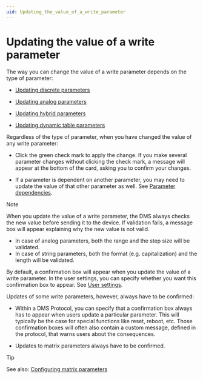 ```yaml
---
uid: Updating_the_value_of_a_write_parameter
---
```


# Updating the value of a write parameter

The way you can change the value of a write parameter depends on the type of parameter:

- [Updating discrete parameters](Updating_discrete_parameters.md)

- [Updating analog parameters](Updating_analog_parameters.md)

- [Updating hybrid parameters](Updating_hybrid_parameters.md)

- [Updating dynamic table parameters](Updating_dynamic_table_parameters.md)

Regardless of the type of parameter, when you have changed the value of any write parameter:

- Click the green check mark to apply the change. If you make several parameter changes without clicking the check mark, a message will appear at the bottom of the card, asking you to confirm your changes.

- If a parameter is dependent on another parameter, you may need to update the value of that other parameter as well. See [Parameter dependencies](Parameter_dependencies.md).

> [!NOTE]
> When you update the value of a write parameter, the DMS always checks the new value before sending it to the device. If validation fails, a message box will appear explaining why the new value is not valid.
> - In case of analog parameters, both the range and the step size will be validated.
> - In case of string parameters, both the format (e.g. capitalization) and the length will be validated.

By default, a confirmation box will appear when you update the value of a write parameter. In the user settings, you can specify whether you want this confirmation box to appear. See [User settings](../../part_1/GettingStarted/User_settings.md).

Updates of some write parameters, however, always have to be confirmed:

- Within a DMS Protocol, you can specify that a confirmation box always has to appear when users update a particular parameter. This will typically be the case for special functions like reset, reboot, etc. Those confirmation boxes will often also contain a custom message, defined in the protocol, that warns users about the consequences.

- Updates to matrix parameters always have to be confirmed.

> [!TIP]
> See also:
> [Configuring matrix parameters](Configuring_matrix_parameters.md)
